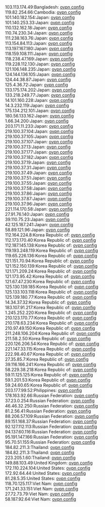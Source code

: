 103.113.174.49:Bangladesh: [ovpn config](vpn/103_113_174_49.ovpn)  
119.82.254.66:Cambodia: [ovpn config](vpn/119_82_254_66.ovpn)  
101.140.182.154:Japan: [ovpn config](vpn/101_140_182_154.ovpn)  
101.140.253.33:Japan: [ovpn config](vpn/101_140_253_33.ovpn)  
110.132.162.18:Japan: [ovpn config](vpn/110_132_162_18.ovpn)  
110.74.230.34:Japan: [ovpn config](vpn/110_74_230_34.ovpn)  
111.238.163.76:Japan: [ovpn config](vpn/111_238_163_76.ovpn)  
113.154.84.113:Japan: [ovpn config](vpn/113_154_84_113.ovpn)  
113.197.167.180:Japan: [ovpn config](vpn/113_197_167_180.ovpn)  
118.159.108.111:Japan: [ovpn config](vpn/118_159_108_111.ovpn)  
118.238.47.169:Japan: [ovpn config](vpn/118_238_47_169.ovpn)  
119.228.112.130:Japan: [ovpn config](vpn/119_228_112_130.ovpn)  
121.106.148.235:Japan: [ovpn config](vpn/121_106_148_235.ovpn)  
124.144.136.105:Japan: [ovpn config](vpn/124_144_136_105.ovpn)  
124.44.38.87:Japan: [ovpn config](vpn/124_44_38_87.ovpn)  
125.4.36.72:Japan: [ovpn config](vpn/125_4_36_72.ovpn)  
133.175.174.202:Japan: [ovpn config](vpn/133_175_174_202.ovpn)  
133.218.249.77:Japan: [ovpn config](vpn/133_218_249_77.ovpn)  
14.101.160.228:Japan: [ovpn config](vpn/14_101_160_228.ovpn)  
14.3.232.119:Japan: [ovpn config](vpn/14_3_232_119.ovpn)  
175.134.212.101:Japan: [ovpn config](vpn/175_134_212_101.ovpn)  
180.56.133.162:Japan: [ovpn config](vpn/180_56_133_162.ovpn)  
1.66.34.200:Japan: [ovpn config](vpn/1_66_34_200.ovpn)  
203.171.11.233:Japan: [ovpn config](vpn/203_171_11_233.ovpn)  
219.100.37.104:Japan: [ovpn config](vpn/219_100_37_104.ovpn)  
219.100.37.105:Japan: [ovpn config](vpn/219_100_37_105.ovpn)  
219.100.37.107:Japan: [ovpn config](vpn/219_100_37_107.ovpn)  
219.100.37.13:Japan: [ovpn config](vpn/219_100_37_13.ovpn)  
219.100.37.177:Japan: [ovpn config](vpn/219_100_37_177.ovpn)  
219.100.37.182:Japan: [ovpn config](vpn/219_100_37_182.ovpn)  
219.100.37.19:Japan: [ovpn config](vpn/219_100_37_19.ovpn)  
219.100.37.31:Japan: [ovpn config](vpn/219_100_37_31.ovpn)  
219.100.37.49:Japan: [ovpn config](vpn/219_100_37_49.ovpn)  
219.100.37.51:Japan: [ovpn config](vpn/219_100_37_51.ovpn)  
219.100.37.55:Japan: [ovpn config](vpn/219_100_37_55.ovpn)  
219.100.37.58:Japan: [ovpn config](vpn/219_100_37_58.ovpn)  
219.100.37.86:Japan: [ovpn config](vpn/219_100_37_86.ovpn)  
219.100.37.87:Japan: [ovpn config](vpn/219_100_37_87.ovpn)  
219.100.37.96:Japan: [ovpn config](vpn/219_100_37_96.ovpn)  
221.114.170.58:Japan: [ovpn config](vpn/221_114_170_58.ovpn)  
27.91.76.140:Japan: [ovpn config](vpn/27_91_76_140.ovpn)  
39.110.75.23:Japan: [ovpn config](vpn/39_110_75_23.ovpn)  
42.125.187.241:Japan: [ovpn config](vpn/42_125_187_241.ovpn)  
58.89.121.96:Japan: [ovpn config](vpn/58_89_121_96.ovpn)  
112.164.224.8:Korea Republic of: [ovpn config](vpn/112_164_224_8.ovpn)  
112.173.170.40:Korea Republic of: [ovpn config](vpn/112_173_170_40.ovpn)  
112.187.145.138:Korea Republic of: [ovpn config](vpn/112_187_145_138.ovpn)  
119.193.248.119:Korea Republic of: [ovpn config](vpn/119_193_248_119.ovpn)  
119.65.226.136:Korea Republic of: [ovpn config](vpn/119_65_226_136.ovpn)  
121.151.70.94:Korea Republic of: [ovpn config](vpn/121_151_70_94.ovpn)  
121.152.150.139:Korea Republic of: [ovpn config](vpn/121_152_150_139.ovpn)  
121.171.209.24:Korea Republic of: [ovpn config](vpn/121_171_209_24.ovpn)  
121.173.95.42:Korea Republic of: [ovpn config](vpn/121_173_95_42.ovpn)  
121.67.47.230:Korea Republic of: [ovpn config](vpn/121_67_47_230.ovpn)  
125.130.139.185:Korea Republic of: [ovpn config](vpn/125_130_139_185.ovpn)  
125.133.103.118:Korea Republic of: [ovpn config](vpn/125_133_103_118.ovpn)  
125.139.180.77:Korea Republic of: [ovpn config](vpn/125_139_180_77.ovpn)  
14.34.37.32:Korea Republic of: [ovpn config](vpn/14_34_37_32.ovpn)  
183.107.91.217:Korea Republic of: [ovpn config](vpn/183_107_91_217.ovpn)  
1.245.252.220:Korea Republic of: [ovpn config](vpn/1_245_252_220.ovpn)  
210.123.170.77:Korea Republic of: [ovpn config](vpn/210_123_170_77.ovpn)  
210.178.63.234:Korea Republic of: [ovpn config](vpn/210_178_63_234.ovpn)  
210.97.49.150:Korea Republic of: [ovpn config](vpn/210_97_49_150.ovpn)  
211.248.106.204:Korea Republic of: [ovpn config](vpn/211_248_106_204.ovpn)  
211.58.2.50:Korea Republic of: [ovpn config](vpn/211_58_2_50.ovpn)  
220.126.206.54:Korea Republic of: [ovpn config](vpn/220_126_206_54.ovpn)  
221.147.33.115:Korea Republic of: [ovpn config](vpn/221_147_33_115.ovpn)  
222.98.40.67:Korea Republic of: [ovpn config](vpn/222_98_40_67.ovpn)  
27.35.85.7:Korea Republic of: [ovpn config](vpn/27_35_85_7.ovpn)  
39.116.166.241:Korea Republic of: [ovpn config](vpn/39_116_166_241.ovpn)  
58.229.38.218:Korea Republic of: [ovpn config](vpn/58_229_38_218.ovpn)  
59.11.125.125:Korea Republic of: [ovpn config](vpn/59_11_125_125.ovpn)  
59.1.201.53:Korea Republic of: [ovpn config](vpn/59_1_201_53.ovpn)  
59.24.60.65:Korea Republic of: [ovpn config](vpn/59_24_60_65.ovpn)  
203.177.99.52:Philippines: [ovpn config](vpn/203_177_99_52.ovpn)  
178.163.92.66:Russian Federation: [ovpn config](vpn/178_163_92_66.ovpn)  
37.23.0.254:Russian Federation: [ovpn config](vpn/37_23_0_254.ovpn)  
46.46.32.250:Russian Federation: [ovpn config](vpn/46_46_32_250.ovpn)  
81.2.56.41:Russian Federation: [ovpn config](vpn/81_2_56_41.ovpn)  
88.206.57.109:Russian Federation: [ovpn config](vpn/88_206_57_109.ovpn)  
89.151.168.37:Russian Federation: [ovpn config](vpn/89_151_168_37.ovpn)  
92.127.112.113:Russian Federation: [ovpn config](vpn/92_127_112_113.ovpn)  
94.137.60.116:Russian Federation: [ovpn config](vpn/94_137_60_116.ovpn)  
95.191.147.166:Russian Federation: [ovpn config](vpn/95_191_147_166.ovpn)  
95.70.51.155:Russian Federation: [ovpn config](vpn/95_70_51_155.ovpn)  
184.82.211.3:Thailand: [ovpn config](vpn/184_82_211_3.ovpn)  
184.82.211.3:Thailand: [ovpn config](vpn/184_82_211_3.ovpn)  
223.205.1.60:Thailand: [ovpn config](vpn/223_205_1_60.ovpn)  
149.88.103.49:United Kingdom: [ovpn config](vpn/149_88_103_49.ovpn)  
172.110.224.104:United States: [ovpn config](vpn/172_110_224_104.ovpn)  
172.92.64.44:United States: [ovpn config](vpn/172_92_64_44.ovpn)  
81.28.5.35:United States: [ovpn config](vpn/81_28_5_35.ovpn)  
118.70.125.117:Viet Nam: [ovpn config](vpn/118_70_125_117.ovpn)  
171.241.33.151:Viet Nam: [ovpn config](vpn/171_241_33_151.ovpn)  
27.72.73.79:Viet Nam: [ovpn config](vpn/27_72_73_79.ovpn)  
58.187.92.64:Viet Nam: [ovpn config](vpn/58_187_92_64.ovpn)  
